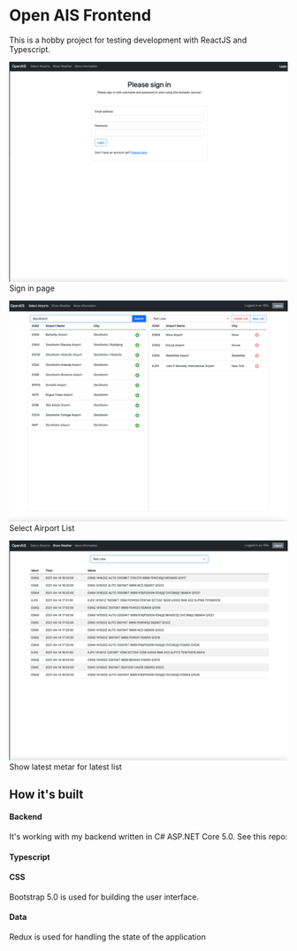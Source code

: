 # Open AIS Frontend

This is a hobby project for testing development with ReactJS and Typescript.

![Signin](/screens/signin.png)
Sign in page

![Select Airport](/screens/select.png)
Select Airport List

![Show weather](/screens/wx.png)
Show latest metar for latest list

## How it's built

#### Backend

It's working with my backend written in C# ASP.NET Core 5.0.
See this repo:

#### Typescript

#### CSS

Bootstrap 5.0 is used for building the user interface.

#### Data

Redux is used for handling the state of the application
